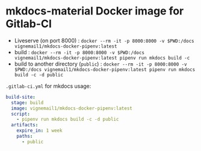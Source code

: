 # mkdocs-material Docker image for Gitlab-CI

- Liveserve (on port 8000) : `docker --rm -it -p 8000:8000 -v $PWD:/docs vignemail1/mkdocs-docker-pipenv:latest`
- build : `docker --rm -it -p 8000:8000 -v $PWD:/docs vignemail1/mkdocs-docker-pipenv:latest pipenv run mkdocs build -c`
- build to another directory (`public`) : `docker --rm -it -p 8000:8000 -v $PWD:/docs vignemail1/mkdocs-docker-pipenv:latest pipenv run mkdocs build -c -d public`

`.gitlab-ci.yml` for mkdocs usage:

```yaml
build-site:
  stage: build
  image: vignemail1/mkdocs-docker-pipenv:latest
  script:
    - pipenv run mkdocs build -c -d public
  artifacts:
    expire_in: 1 week
    paths:
      - public
```
